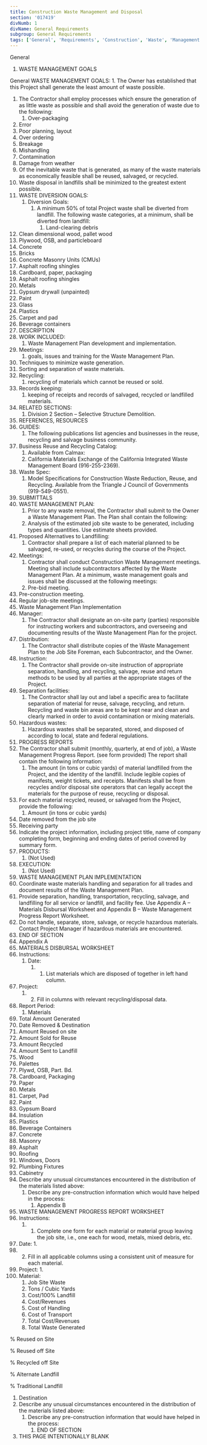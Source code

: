 ```yaml
---
title: Construction Waste Management and Disposal
section: '017419'
divNumb: 1
divName: General Requirements
subgroup: General Requirements
tags: ['General', 'Requirements', 'Construction', 'Waste', 'Management', 'Disposal']
---
```



General
   1. WASTE MANAGEMENT GOALS

General
 WASTE MANAGEMENT GOALS:
      1. The Owner has established that this Project shall generate the least amount of waste possible.
   1. The Contractor shall employ processes which ensure the generation of as little waste as possible and shall avoid the generation of waste due to the following:
      1. Over-packaging
   1. Error
   1. Poor planning, layout
   1. Over ordering
   1. Breakage
   1. Mishandling
   1. Contamination
   1. Damage from weather
   1. Of the inevitable waste that is generated, as many of the waste materials as economically feasible shall be reused, salvaged, or recycled.
   1. Waste disposal in landfills shall be minimized to the greatest extent possible.
   1. WASTE DIVERSION GOALS:
      1. Diversion Goals:
         1. A minimum 50% of total Project waste shall be diverted from landfill. The following waste categories, at a minimum, shall be diverted from landfill:
               1. Land-clearing debris
   1. Clean dimensional wood, pallet wood
   1. Plywood, OSB, and particleboard
   1. Concrete
   1. Bricks
   1. Concrete Masonry Units (CMUs)
   1. Asphalt roofing shingles
   1. Cardboard, paper, packaging
   1. Asphalt roofing shingles
   1. Metals
   1. Gypsum drywall (unpainted)
   1. Paint
   1. Glass
   1. Plastics
   1. Carpet and pad
   1. Beverage containers
   1. DESCRIPTION
   1. WORK INCLUDED:
      1. Waste Management Plan development and implementation.
   1. Meetings:
      1. goals, issues and training for the Waste Management Plan.
   1. Techniques to minimize waste generation.
   1. Sorting and separation of waste materials.
   1. Recycling:
      1. recycling of materials which cannot be reused or sold.
   1. Records keeping:
      1. keeping of receipts and records of salvaged, recycled or landfilled materials.
   1. RELATED SECTIONS:
      1. Division 2 Section – Selective Structure Demolition.
   1. REFERENCES, RESOURCES
   1. GUIDES:
      1. The following publications list agencies and businesses in the reuse, recycling and salvage business community.
   1. Business Reuse and Recycling Catalog:
      1. Available from Calmax:
      1. California Materials Exchange of the California Integrated Waste Management Board (916-255-2369).
   1. Waste Spec:
      1. Model Specifications for Construction Waste Reduction, Reuse, and Recycling. Available from the Triangle J Council of Governments (919-549-0551).
   1. SUBMITTALS
   1. WASTE MANAGEMENT PLAN:
      1. Prior to any waste removal, the Contractor shall submit to the Owner a Waste Management Plan. The Plan shall contain the following:
      1. Analysis of the estimated job site waste to be generated, including types and quantities. Use estimate sheets provided.
   1. Proposed Alternatives to Landfilling:
      1. Contractor shall prepare a list of each material planned to be salvaged, re-used, or recycles during the course of the Project.
   1. Meetings:
      1. Contractor shall conduct Construction Waste Management meetings. Meeting shall include subcontractors affected by the Waste Management Plan. At a minimum, waste management goals and issues shall be discussed at the following meetings:
      1. Pre-bid meeting.
   1. Pre-construction meeting.
   1. Regular job-site meetings.
   1. Waste Management Plan Implementation
   1. Manager:
      1. The Contractor shall designate an on-site party (parties) responsible for instructing workers and subcontractors, and overseeing and documenting results of the Waste Management Plan for the project.
   1. Distribution:
      1. The Contractor shall distribute copies of the Waste Management Plan to the Job Site Foreman, each Subcontractor, and the Owner.
   1. Instruction:
      1. The Contractor shall provide on-site instruction of appropriate separation, handling, and recycling, salvage, reuse and return methods to be used by all parties at the appropriate stages of the Project.
   1. Separation facilities:
      1. The Contractor shall lay out and label a specific area to facilitate separation of material for reuse, salvage, recycling, and return. Recycling and waste bin areas are to be kept near and clean and clearly marked in order to avoid contamination or mixing materials.
   1. Hazardous wastes:
      1. Hazardous wastes shall be separated, stored, and disposed of according to local, state and federal regulations.
   1. PROGRESS REPORTS
   1. The Contractor shall submit (monthly, quarterly, at end of job), a Waste Management Progress Report. (see form provided) The report shall contain the following information:
      1. The amount (in tons or cubic yards) of material landfilled from the Project, and the identity of the landfill. Include legible copies of manifests, weight tickets, and receipts. Manifests shall be from recycles and/or disposal site operators that can legally accept the materials for the purpose of reuse, recycling or disposal.
   1. For each material recycled, reused, or salvaged from the Project, provide the following:
      1. Amount (in tons or cubic yards)
   1. Date removed from the job site
   1. Receiving party
   1. Indicate the project information, including project title, name of company completing form, beginning and ending dates of period covered by summary form.
   1. PRODUCTS:
      1. (Not Used)
   1. EXECUTION:
      1. (Not Used)
   1. WASTE MANAGEMENT PLAN IMPLEMENTATION
   1. Coordinate waste materials handling and separation for all trades and document results of the Waste Management Plan.
   1. Provide separation, handling, transportation, recycling, salvage, and landfilling for all service or landfill, and facility fee. Use Appendix A – Materials Disbursal Worksheet and Appendix B – Waste Management Progress Report Worksheet.
   1. Do not handle, separate, store, salvage, or recycle hazardous materials. Contact Project Manager if hazardous materials are encountered.
   1. END OF SECTION
   1. Appendix A
   1. MATERIALS DISBURSAL WORKSHEET
   1. Instructions:
      1. Date:
            1. 1) List materials which are disposed of together in left hand column.
   1. Project:
      1. 2) Fill in columns with relevant recycling/disposal data.
   1. Report Period:
         1. Materials
   1. Total Amount Generated
   1. Date Removed & Destination
   1. Amount Reused on site
   1. Amount Sold for Reuse
   1. Amount Recycled
   1. Amount Sent to Landfill
   1. Wood
   1. Palettes
   1. Plywd, OSB, Part. Bd.
   1. Cardboard, Packaging
   1. Paper
   1. Metals
   1. Carpet, Pad
   1. Paint
   1. Gypsum Board
   1. Insulation
   1. Plastics
   1. Beverage Containers
   1. Concrete
   1. Masonry
   1. Asphalt
   1. Roofing
   1. Windows, Doors
   1. Plumbing Fixtures
   1. Cabinetry
   1. Describe any unusual circumstances encountered in the distribution of the materials listed above:
      1. Describe any pre-construction information which would have helped in the process:
            1. Appendix B
   1. WASTE MANAGEMENT PROGRESS REPORT WORKSHEET
   1. Instructions:
      1. 1) Complete one form for each material or material group leaving the job site, i.e., one each for wood, metals, mixed debris, etc.
   1. Date:
    1. 
   1. 2) Fill in all applicable columns using a consistent unit of measure for each material.
   1. Project:
    1. 
1. Material:
      1. Job Site Waste
   1. Tons / Cubic Yards
   1. Cost/100% Landfill
   1. Cost/Revenues
   1. Cost of Handling
   1. Cost of Transport
   1. Total Cost/Revenues
   1. Total Waste Generated

% Reused on Site

% Reused off Site

% Recycled off Site

% Alternate Landfill

% Traditional Landfill
   1. Destination
   1. Describe any unusual circumstances encountered in the distribution of the materials listed above:
      1. Describe any pre-construction information that would have helped in the process:
         1. END OF SECTION
1. THIS PAGE INTENTIONALLY BLANK


